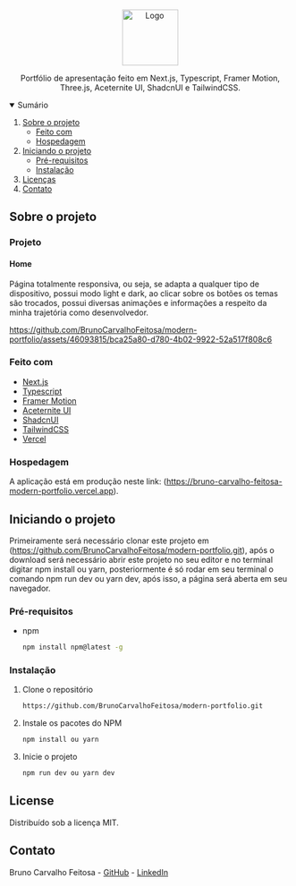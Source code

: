 <!-- PROJECT LOGO -->
<br />
<p align="center">
  <a href="https://github.com/BrunoCarvalhoFeitosa/modern-portfolio">
    <img src="public\favicon\favicon.ico" alt="Logo" width="100" weight="100" />
  </a>

  <p align="center">
    Portfólio de apresentação feito em Next.js, Typescript, Framer Motion, Three.js, Aceternite UI, ShadcnUI e TailwindCSS.
</p>

<!-- TABLE OF CONTENTS -->
<details open="open">
  <summary>Sumário</summary>
  <ol>
    <li>
      <a href="#sobre-o-projeto">Sobre o projeto</a>
      <ul>
        <li><a href="#feito-com">Feito com</a></li>
        <li><a href="#hospedagem">Hospedagem</a></li>
      </ul>
    </li>
    <li>
      <a href="#iniciando-o-projeto">Iniciando o projeto</a>
      <ul>
        <li><a href="#pré-requisitos">Pré-requisitos</a></li>
        <li><a href="#instalação">Instalação</a></li>
      </ul>
    </li>
    <li><a href="#license">Licenças</a></li>
    <li><a href="#contato">Contato</a></li>
  </ol>
</details>

<!-- ABOUT THE PROJECT -->
## Sobre o projeto

### Projeto

#### Home
Página totalmente responsiva, ou seja, se adapta a qualquer tipo de dispositivo, possui modo light e dark, ao clicar sobre os botões os temas são trocados, possui diversas animações e informações a respeito da minha trajetória como desenvolvedor.

https://github.com/BrunoCarvalhoFeitosa/modern-portfolio/assets/46093815/bca25a80-d780-4b02-9922-52a517f808c6

### Feito com

* [Next.js](https://nextjs.org)
* [Typescript](https://www.typescriptlang.org)
* [Framer Motion](https://www.framer.com/motion)
* [Aceternite UI](https://ui.aceternity.com)
* [ShadcnUI](https://ui.shadcn.com)
* [TailwindCSS](https://tailwindcss.com)
* [Vercel](https://vercel.com)

### Hospedagem

A aplicação está em produção neste link: (https://bruno-carvalho-feitosa-modern-portfolio.vercel.app).

<!-- GETTING STARTED -->
## Iniciando o projeto

Primeiramente será necessário clonar este projeto em (https://github.com/BrunoCarvalhoFeitosa/modern-portfolio.git), após o download será necessário abrir este projeto no seu editor e no terminal digitar npm install ou yarn, posteriormente é só rodar em seu terminal o comando npm run dev ou yarn dev, após isso, a página será aberta em seu navegador.

### Pré-requisitos

* npm
  ```sh
  npm install npm@latest -g
  ```

### Instalação

1. Clone o repositório
   ```sh
   https://github.com/BrunoCarvalhoFeitosa/modern-portfolio.git
   ```
2. Instale os pacotes do NPM
   ```sh
   npm install ou yarn
   ```
   
3. Inicie o projeto
   ```sh
   npm run dev ou yarn dev
   ```   

<!-- LICENSE -->
## License

Distribuído sob a licença MIT.

<!-- CONTACT -->
## Contato

Bruno Carvalho Feitosa - [GitHub](https://github.com/BrunoCarvalhoFeitosa) - [LinkedIn](https://www.linkedin.com/in/bruno-carvalho-feitosa/)
